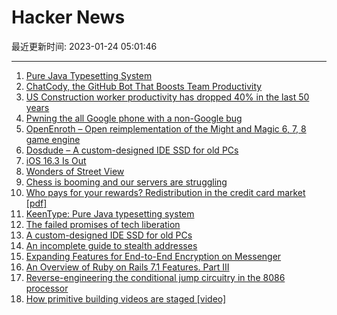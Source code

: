 # Hacker News

最近更新时间: 2023-01-24 05:01:46

--- 
1. [Pure Java Typesetting System](https://github.com/DaveJarvis/KeenType) 
2. [ChatCody, the GitHub Bot That Boosts Team Productivity](https://github.com/marketplace/chatcody) 
3. [US Construction worker productivity has dropped 40% in the last 50 years](https://bfi.uchicago.edu/insight/finding/the-strange-and-awful-path-of-productivity-in-the-us-construction-sector/) 
4. [Pwning the all Google phone with a non-Google bug](https://github.blog/2023-01-23-pwning-the-all-google-phone-with-a-non-google-bug/) 
5. [OpenEnroth – Open reimplementation of the Might and Magic 6, 7, 8 game engine](https://github.com/OpenEnroth/OpenEnroth) 
6. [Dosdude – A custom-designed IDE SSD for old PCs](https://github.com/dosdude1/2.5-inch-ide-ssd) 
7. [iOS 16.3 Is Out](https://developer.apple.com/news/releases/) 
8. [Wonders of Street View](https://neal.fun/wonders-of-street-view/) 
9. [Chess is booming and our servers are struggling](https://www.chess.com/blog/CHESScom/chess-is-booming-and-our-servers-are-struggling) 
10. [Who pays for your rewards? Redistribution in the credit card market [pdf]](https://www.federalreserve.gov/econres/feds/files/2023007pap.pdf) 
11. [KeenType: Pure Java typesetting system](https://github.com/DaveJarvis/KeenType) 
12. [The failed promises of tech liberation](https://flux.community/matthew-sheffield/2023/01/richard-barbrook-californian-ideology-libertarianism-neoliberalism/) 
13. [A custom-designed IDE SSD for old PCs](https://github.com/dosdude1/2.5-inch-ide-ssd) 
14. [An incomplete guide to stealth addresses](https://vitalik.ca/general/2023/01/20/stealth.html) 
15. [Expanding Features for End-to-End Encryption on Messenger](https://about.fb.com/news/2023/01/expanding-features-for-end-to-end-encryption-on-messenger/) 
16. [An Overview of Ruby on Rails 7.1 Features. Part III](https://manny.codes/this-week-in-rails-wrapped-an-overview-of-rails-7-1-features-part-iii/) 
17. [Reverse-engineering the conditional jump circuitry in the 8086 processor](https://www.righto.com/2023/01/reverse-engineering-conditional-jump.html) 
18. [How primitive building videos are staged [video]](https://www.youtube.com/watch?v=Hvk63LADbFc) 
